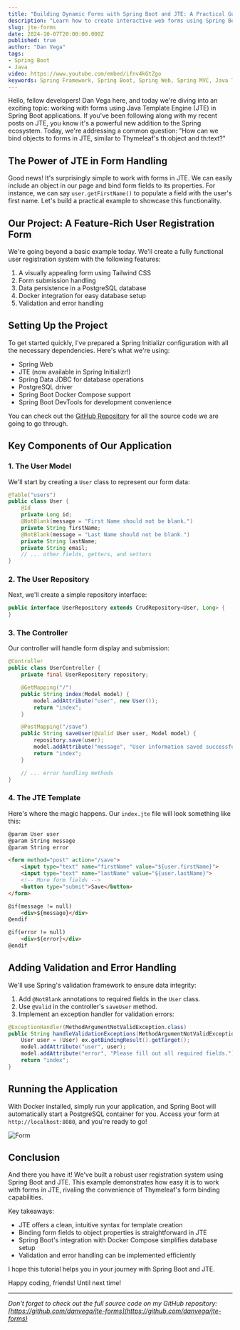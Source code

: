 ```yaml
---
title: "Building Dynamic Forms with Spring Boot and JTE: A Practical Guide"
description: "Learn how to create interactive web forms using Spring Boot and Java Template Engine (JTE) in this comprehensive tutorial."
slug: jte-forms
date: 2024-10-07T20:00:00.000Z
published: true
author: "Dan Vega"
tags:
- Spring Boot
- Java
video: https://www.youtube.com/embed/ifnv4kGtZgo
keywords: Spring Framework, Spring Boot, Spring Web, Spring MVC, Java Template Engine, JTE, Form Handling, Validation, PostgreSQL, Docker
---
```


Hello, fellow developers! Dan Vega here, and today we're diving into an exciting topic: working with forms using Java Template Engine (JTE) in Spring Boot applications. If you've been following along with my recent posts on JTE, you know it's a powerful new addition to the Spring ecosystem. Today, we're addressing a common question: "How can we bind objects to forms in JTE, similar to Thymeleaf's th:object and th:text?"

## The Power of JTE in Form Handling

Good news! It's surprisingly simple to work with forms in JTE. We can easily include an object in our page and bind form fields to its properties. For instance, we can say `user.getFirstName()` to populate a field with the user's first name. Let's build a practical example to showcase this functionality.

## Our Project: A Feature-Rich User Registration Form

We're going beyond a basic example today. We'll create a fully functional user registration system with the following features:

1. A visually appealing form using Tailwind CSS
2. Form submission handling
3. Data persistence in a PostgreSQL database
4. Docker integration for easy database setup
5. Validation and error handling

## Setting Up the Project

To get started quickly, I've prepared a Spring Initializr configuration with all the necessary dependencies. Here's what we're using:

- Spring Web
- JTE (now available in Spring Initializr!)
- Spring Data JDBC for database operations
- PostgreSQL driver
- Spring Boot Docker Compose support
- Spring Boot DevTools for development convenience

You can check out the [GitHub Repository](https://github.com/danvega/jte-forms) for all the source code we are going to go through.

## Key Components of Our Application

### 1. The User Model

We'll start by creating a `User` class to represent our form data:

```java
@Table("users")
public class User {
    @Id
    private Long id;
    @NotBlank(message = "First Name should not be blank.")
    private String firstName;
    @NotBlank(message = "Last Name should not be blank.")
    private String lastName;
    private String email;
    // ... other fields, getters, and setters
}
```

### 2. The User Repository

Next, we'll create a simple repository interface:

```java
public interface UserRepository extends CrudRepository<User, Long> {
}
```

### 3. The Controller

Our controller will handle form display and submission:

```java
@Controller
public class UserController {
    private final UserRepository repository;

    @GetMapping("/")
    public String index(Model model) {
        model.addAttribute("user", new User());
        return "index";
    }

    @PostMapping("/save")
    public String saveUser(@Valid User user, Model model) {
        repository.save(user);
        model.addAttribute("message", "User information saved successfully!");
        return "index";
    }

    // ... error handling methods
}
```

### 4. The JTE Template

Here's where the magic happens. Our `index.jte` file will look something like this:

```html
@param User user
@param String message
@param String error

<form method="post" action="/save">
    <input type="text" name="firstName" value="${user.firstName}">
    <input type="text" name="lastName" value="${user.lastName}">
    <!-- More form fields -->
    <button type="submit">Save</button>
</form>

@if(message != null)
    <div>${message}</div>
@endif

@if(error != null)
    <div>${error}</div>
@endif
```

## Adding Validation and Error Handling

We'll use Spring's validation framework to ensure data integrity:

1. Add `@NotBlank` annotations to required fields in the `User` class.
2. Use `@Valid` in the controller's `saveUser` method.
3. Implement an exception handler for validation errors:

```java
@ExceptionHandler(MethodArgumentNotValidException.class)
public String handleValidationExceptions(MethodArgumentNotValidException ex, Model model) {
    User user = (User) ex.getBindingResult().getTarget();
    model.addAttribute("user", user);
    model.addAttribute("error", "Please fill out all required fields.");
    return "index";
}
```

## Running the Application

With Docker installed, simply run your application, and Spring Boot will automatically start a PostgreSQL container for you. Access your form at `http://localhost:8080`, and you're ready to go!

![Form](/images/blog/2024/10/07/personal_info_form.png)

## Conclusion

And there you have it! We've built a robust user registration system using Spring Boot and JTE. This example demonstrates how easy it is to work with forms in JTE, rivaling the convenience of Thymeleaf's form binding capabilities.

Key takeaways:
- JTE offers a clean, intuitive syntax for template creation
- Binding form fields to object properties is straightforward in JTE
- Spring Boot's integration with Docker Compose simplifies database setup
- Validation and error handling can be implemented efficiently

I hope this tutorial helps you in your journey with Spring Boot and JTE.

Happy coding, friends! Until next time!

---

*Don't forget to check out the full source code on my GitHub repository: [https://github.com/danvega/jte-forms](https://github.com/danvega/jte-forms)*